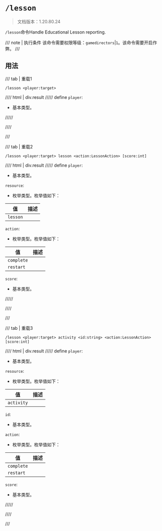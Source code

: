 # `/lesson`

> 文档版本：1.20.80.24

`/lesson`命令Handle Educational Lesson reporting.

/// note | 执行条件
该命令需要权限等级：`gamedirectors`|`1`。该命令需要开启作弊。
///

## 用法

/// tab | 重载1
```mcfunction
/lesson <player:target>
```

//// html | div.result
///// define
`player`: <!-- md:samp target -->

- 基本类型。


/////

////

///

/// tab | 重载2
```mcfunction
/lesson <player:target> lesson <action:LessonAction> [score:int]
```

//// html | div.result
///// define
`player`: <!-- md:samp target -->

- 基本类型。

`resource`: <!-- md:samp LessonType -->

- 枚举类型。枚举值如下：

|值|描述|
|---|---|
|`lesson`||


`action`: <!-- md:samp LessonAction -->

- 枚举类型。枚举值如下：

|值|描述|
|---|---|
|`complete`||
|`restart`||


`score`: <!-- md:samp int -->

- 基本类型。


/////

////

///

/// tab | 重载3
```mcfunction
/lesson <player:target> activity <id:string> <action:LessonAction> [score:int]
```

//// html | div.result
///// define
`player`: <!-- md:samp target -->

- 基本类型。

`resource`: <!-- md:samp LessonActivityType -->

- 枚举类型。枚举值如下：

|值|描述|
|---|---|
|`activity`||


`id`: <!-- md:samp string -->

- 基本类型。

`action`: <!-- md:samp LessonAction -->

- 枚举类型。枚举值如下：

|值|描述|
|---|---|
|`complete`||
|`restart`||


`score`: <!-- md:samp int -->

- 基本类型。


/////

////

///
